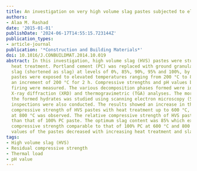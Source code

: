 ```yaml
---
title: An investigation on very high volume slag pastes subjected to elevated temperatures
authors:
- Alaa M. Rashad
date: '2015-01-01'
publishDate: '2024-06-17T14:55:15.723144Z'
publication_types:
- article-journal
publication: '*Construction and Building Materials*'
doi: 10.1016/J.CONBUILDMAT.2014.10.019
abstract: In this investigation, high volume slag (HVS) pastes were studied under
  heat treatment. Portland cement (PC) was replaced with ground granulated blast-furnace
  slag (shortened as slag) at levels of 0%, 85%, 90%, 95% and 100%, by weight. The
  pastes were exposed to elevated temperatures ranging from 200 °C to 800 °C with
  an increment of 200 °C for 2 h. Compressive strengths and pH values before and after
  firing were measured. The various decomposition phases formed were identified using
  X-ray diffraction (XRD) and thermogravimetric (TGA) analyses. The morphology of
  the formed hydrates was studied using scanning electron microscopy (SEM). Visual
  inspections were also conducted. The results showed an increase in the reference
  compressive strength of HVS pastes with heat treatment up to 600 °C, then a reduction
  at 800 °C was observed. The relative compressive strength of HVS pastes was higher
  than that of 100% PC paste. The optimum slag content was 85% which exhibited residual
  compressive strength comparable to that of 100% PC at 600 °C and 800 °C. The pH
  values of the pastes decreased with increasing heat treatment and slag content.
tags:
- High volume slag (HVS)
- Residual compressive strength
- Thermal load
- pH value
---
```

